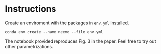 # Instructions
Create an enviroment with the packages in `env.yml` installed.

`conda env create --name neemo --file env.yml`

The notebook provided reproduces Fig. 3 in the paper. Feel free to try out other parametrizations.